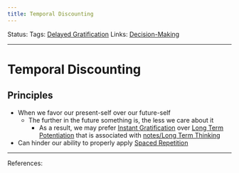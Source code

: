 ```yaml
---
title: Temporal Discounting
---
```

Status:
Tags: [Delayed Gratification](out/delayed-gratification.md)
Links: [Decision-Making](out/decision-making.md)
___
# Temporal Discounting
## Principles
- When we favor our present-self over our future-self
	- The further in the future something is, the less we care about it
		- As a result, we may prefer [Instant Gratification](out/instant-gratification.md) over [Long Term Potentiation](out/long-term-potentiation.md) that is associated with [notes/Long Term Thinking](None)
- Can hinder our ability to properly apply [Spaced Repetition](out/spaced-repetition.md)
___
References: